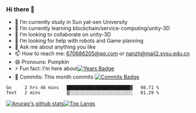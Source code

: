 ### Hi there 👋
- 🔭 I’m currently study in Sun yat-sen University
- 🌱 I’m currently learning blockchain/service-computing/unity-3D
- 👯 I’m looking to collaborate on unity-3D
- 🤔 I’m looking for help with robots and Game planning
- 💬 Ask me about anything you like
- 📫 How to reach me: 670686205@qq.com or nanzh@mail2.sysu.edu.cn
- 😄 Pronouns: Pumpkin
- ⚡ Fun fact: I'm here about[![Years Badge](https://badges.pufler.dev/years/fakerv587)](https://badges.pufler.dev)
- 🎉 Commits: This month commits [![Commits Badge](https://badges.pufler.dev/commits/monthly/fakerv587)](https://badges.pufler.dev)

<!--START_SECTION:waka-->
```text
Go     2 hrs 46 mins   ████████████████████████▓   98.71 % 
Text   2 mins          ▒░░░░░░░░░░░░░░░░░░░░░░░░   01.29 % 
```
<!--END_SECTION:waka-->

[![Anurag's github stats](https://github-readme-stats.vercel.app/api?username=fakerv587)](https://github.com/anuraghazra/github-readme-stats)[![Top Langs](https://github-readme-stats.vercel.app/api/top-langs/?username=fakerv587)](https://github.com/anuraghazra/github-readme-stats)
<!--
**fakerv587/fakerv587** is a ✨ _special_ ✨ repository because its `README.md` (this file) appears on your GitHub profile.

Here are some ideas to get you started:


-->
